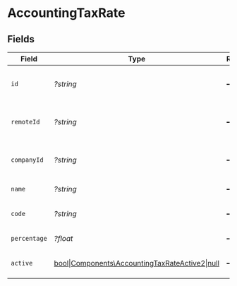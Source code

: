 # AccountingTaxRate


## Fields

| Field                                                                                               | Type                                                                                                | Required                                                                                            | Description                                                                                         | Example                                                                                             |
| --------------------------------------------------------------------------------------------------- | --------------------------------------------------------------------------------------------------- | --------------------------------------------------------------------------------------------------- | --------------------------------------------------------------------------------------------------- | --------------------------------------------------------------------------------------------------- |
| `id`                                                                                                | *?string*                                                                                           | :heavy_minus_sign:                                                                                  | Unique identifier                                                                                   | 8187e5da-dc77-475e-9949-af0f1fa4e4e3                                                                |
| `remoteId`                                                                                          | *?string*                                                                                           | :heavy_minus_sign:                                                                                  | Provider's unique identifier                                                                        | 8187e5da-dc77-475e-9949-af0f1fa4e4e3                                                                |
| `companyId`                                                                                         | *?string*                                                                                           | :heavy_minus_sign:                                                                                  | ID of the company this tax rate belongs to                                                          | company_123                                                                                         |
| `name`                                                                                              | *?string*                                                                                           | :heavy_minus_sign:                                                                                  | Name of the tax rate                                                                                | VAT 7.5%                                                                                            |
| `code`                                                                                              | *?string*                                                                                           | :heavy_minus_sign:                                                                                  | External system's tax code                                                                          | TAX001                                                                                              |
| `percentage`                                                                                        | *?float*                                                                                            | :heavy_minus_sign:                                                                                  | Tax rate percentage                                                                                 | 7.5                                                                                                 |
| `active`                                                                                            | [bool\|Components\AccountingTaxRateActive2\|null](../../Models/Components/AccountingTaxRateActive.md) | :heavy_minus_sign:                                                                                  | Whether the tax rate is active                                                                      | true                                                                                                |
